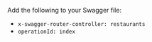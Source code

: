 Add the following to your Swagger file:

* `x-swagger-router-controller: restaurants`
* `operationId: index`

